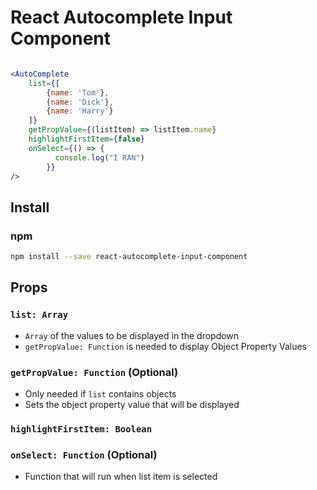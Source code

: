 
# React Autocomplete Input Component

```jsx

<AutoComplete
    list={[
        {name: 'Tom'},
        {name: 'Dick'},
        {name: 'Harry'}
    ]}
    getPropValue={(listItem) => listItem.name}
    highlightFirstItem={false}
    onSelect={() => {
          console.log("I RAN")
        }}
/>

```

## Install

### npm

```bash
npm install --save react-autocomplete-input-component
```

## Props

### `list: Array`
- `Array` of the values to be displayed in the dropdown
- `getPropValue: Function` is needed to display Object Property Values

### `getPropValue: Function` (Optional)
- Only needed if `list` contains objects
- Sets the object property value that will be displayed

### `highlightFirstItem: Boolean`

### `onSelect: Function` (Optional)
- Function that will run when list item is selected
